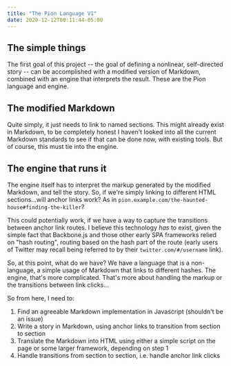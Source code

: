 ```yaml
---
title: "The Pion Language V1"
date: 2020-12-12T00:11:44-05:00
---
```


## The simple things

The first goal of this project -- the goal of defining a nonlinear, self-directed story -- can be accomplished with a modified version of Markdown, combined with an engine that interprets the result. These are the Pion language and engine.

## The modified Markdown

Quite simply, it just needs to link to named sections. This might already exist in Markdown, to be completely honest I haven't looked into all the current Markdown standards to see if that can be done now, with existing tools. But of course, this must tie into the engine.

## The engine that runs it

The engine itself has to interpret the markup generated by the modified Markdown, and tell the story. So, if we're simply linking to different HTML sections...will anchor links work? As in `pion.example.com/the-haunted-house#finding-the-killer`?

This could potentially work, if we have a way to capture the transitions between anchor link routes. I believe this technology _has_ to exist, given the simple fact that Backbone.js and those other early SPA frameworks relied on "hash routing", routing based on the hash part of the route (early users of Twitter may recall being referred to by their `twitter.com/#/username` link).

So, at this point, what do we have? We have a language that is a non-language, a simple usage of Markdown that links to different hashes. The engine, that's more complicated. That's more about handling the markup or the transitions between link clicks...

So from here, I need to:

1. Find an agreeable Markdown implementation in Javascript (shouldn't be an issue)
2. Write a story in Markdown, using anchor links to transition from section to section
3. Translate the Markdown into HTML using either a simple script on the page or some larger framework, depending on step 1
4. Handle transitions from section to section, i.e. handle anchor link clicks
